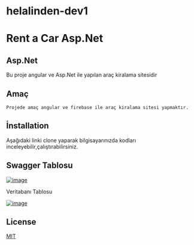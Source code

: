 # helalinden-dev1

# Rent a Car Asp.Net
## Asp.Net
Bu proje angular ve Asp.Net ile yapılan araç kiralama sitesidir

## Amaç
```
Projede amaç angular ve firebase ile araç kiralama sitesi yapmaktır.
```


## İnstallation
Aşağıdaki linki clone yaparak bilgisayarınızda kodları inceleyebilir,çalıştırabilirsiniz.

## Swagger Tablosu
[![image](https://www.linkpicture.com/q/Ekran-goruntusu-2022-04-30-000534.png)](https://www.linkpicture.com/view.php?img=LPic626c540d533ed1936085912)


Veritabanı Tablosu

[![image](https://www.linkpicture.com/q/Ekran-goruntusu-2022-04-30-000706.png)](https://www.linkpicture.com/view.php?img=LPic626c543477ff2565562207)



## License

[MIT](https://choosealicense.com/licenses/mit/)

